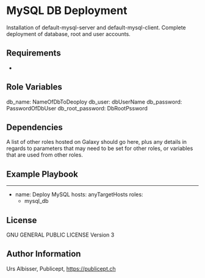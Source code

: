 MySQL DB Deployment 
===================

Installation of default-mysql-server and default-mysql-client.
Complete deployment of database, root and user accounts.


Requirements
------------

-


Role Variables
--------------

db_name: NameOfDbToDeoploy
db_user: dbUserName
db_password: PasswordOfDbUser
db_root_password: DbRootPssword


Dependencies
------------

A list of other roles hosted on Galaxy should go here, plus any details in regards to parameters that may need to be set for other roles, or variables that are used from other roles.


Example Playbook
----------------

---
- name: Deploy MySQL
  hosts: anyTargetHosts
  roles:
    - mysql_db


License
-------

GNU GENERAL PUBLIC LICENSE Version 3


Author Information
------------------

Urs Albisser, Publicept, https://publicept.ch
